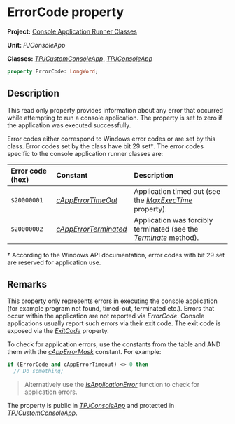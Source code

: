 # ErrorCode property

**Project:** [Console Application Runner Classes](../API.md)

**Unit:** _PJConsoleApp_

**Classes:** [_TPJCustomConsoleApp_](./TPJCustomConsoleApp.md), [_TPJConsoleApp_](./TPJConsoleApp.md)

```pascal
property ErrorCode: LongWord;
```

## Description

This read only property provides information about any error that occurred while attempting to run a console application. The property is set to zero if the application was executed successfully.

Error codes either correspond to Windows error codes or are set by this class. Error codes set by the class have bit 29 set†. The error codes specific to the console application runner classes are:

| Error code (hex) | Constant | Description |
|:-----------------|:---------|:------------|
| `$20000001` | [_cAppErrorTimeOut_](./Constants.md#capperrortimeout) | Application timed out (see the [_MaxExecTime_](./TPJCustomConsoleApp-MaxExecTime.md) property). |
| `$20000002` | [_cAppErrorTerminated_](./Constants.md#capperrorterminated) | Application was forcibly terminated (see the [_Terminate_](./TPJCustomConsoleApp-Terminate.md) method). |

† According to the Windows API documentation, error codes with bit 29 set are reserved for application use.

## Remarks

This property only represents errors in executing the console application (for example program not found, timed-out, terminated etc.). Errors that occur within the application are not reported via _ErrorCode_. Console applications usually report such errors via their exit code. The exit code is exposed via the [_ExitCode_](./TPJCustomConsoleApp-ExitCode.md) property.

To check for application errors, use the constants from the table and AND them with the [_cAppErrorMask_](./Constants.md#capperrormask) constant. For example:

```pascal
if (ErrorCode and cAppErrorTimeout) <> 0 then
  // Do something;
```

> Alternatively use the [_IsApplicationError_](./Routines.md#isapplicationerror) function to check for application errors.

The property is public in [_TPJConsoleApp_](./TPJConsoleApp.md) and protected in [_TPJCustomConsoleApp_](./TPJCustomConsoleApp.md).
